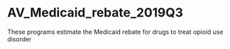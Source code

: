 # AV_Medicaid_rebate_2019Q3
These programs estimate the Medicaid rebate for drugs to treat opioid use disorder
